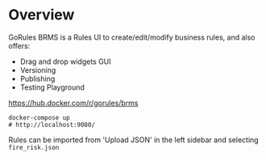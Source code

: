 # Overview
GoRules BRMS is a Rules UI to create/edit/modify business rules, and also offers:
* Drag and drop widgets GUI
* Versioning
* Publishing
* Testing Playground

https://hub.docker.com/r/gorules/brms

```shell
docker-compose up
# http://localhost:9080/
```

Rules can be imported from 'Upload JSON' in the left sidebar and selecting `fire_risk.json`
